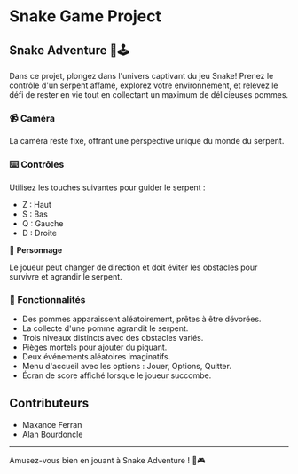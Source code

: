 # Snake Game Project

## Snake Adventure 🐍🕹️

Dans ce projet, plongez dans l'univers captivant du jeu Snake! Prenez le contrôle d'un serpent affamé, explorez votre environnement, et relevez le défi de rester en vie tout en collectant un maximum de délicieuses pommes.

### 📹 Caméra

La caméra reste fixe, offrant une perspective unique du monde du serpent.

### ⌨️ Contrôles

Utilisez les touches suivantes pour guider le serpent :
- Z : Haut
- S : Bas
- Q : Gauche
- D : Droite

🐍 **Personnage**

Le joueur peut changer de direction et doit éviter les obstacles pour survivre et agrandir le serpent.

### 📝 Fonctionnalités

- Des pommes apparaissent aléatoirement, prêtes à être dévorées.
- La collecte d'une pomme agrandit le serpent.
- Trois niveaux distincts avec des obstacles variés.
- Pièges mortels pour ajouter du piquant.
- Deux événements aléatoires imaginatifs.
- Menu d'accueil avec les options : Jouer, Options, Quitter.
- Écran de score affiché lorsque le joueur succombe.

## Contributeurs
- Maxance Ferran
- Alan Bourdoncle

---

Amusez-vous bien en jouant à Snake Adventure ! 🐍🎮